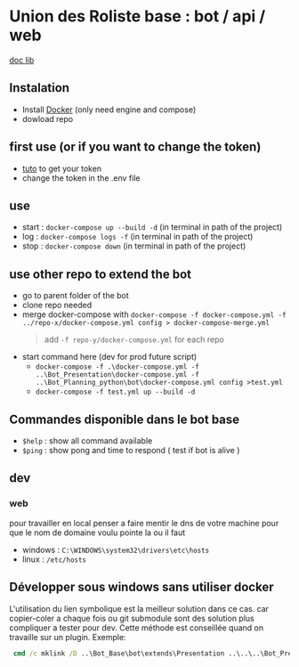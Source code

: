 # Union des Roliste base : bot / api / web
 [doc lib](https://discordpy.readthedocs.io/en/stable/api.html?highlight=on_message#discord.Guild.get_channel)

## Instalation

- Install [Docker](https://docs.docker.com/desktop/) (only need engine and compose)
- dowload repo

## first use (or if you want to change the token)

- [tuto](https://github.com/reactiflux/discord-irc/wiki/Creating-a-discord-bot-&-getting-a-token) to get your token
- change the token in the .env file

## use

- start : `docker-compose up --build -d` (in terminal in path of the project)
- log : `docker-compose logs -f` (in terminal in path of the project)
- stop : `docker-compose down` (in terminal in path of the project)

## use other repo to extend the bot

- go to parent folder of the bot
- clone repo needed
- merge docker-compose with `docker-compose -f docker-compose.yml -f ../repo-x/docker-compose.yml config > docker-compose-merge.yml`
  > add `-f repo-y/docker-compose.yml` for each repo
- start command here (dev for prod future script)
  - `docker-compose -f .\docker-compose.yml -f ..\Bot_Presentation\docker-compose.yml -f ..\Bot_Planning_python\bot\docker-compose.yml config >test.yml`
  - `docker-compose -f test.yml up --build -d`

## Commandes disponible dans le bot base

- `$help` : show all command available
- `$ping` : show pong and time to respond  ( test if bot is alive )



## dev

### web

pour travailler en local penser a faire mentir le dns de votre machine pour que le nom de domaine voulu pointe la ou il faut

- windows : `C:\WINDOWS\system32\drivers\etc\hosts`
- linux : `/etc/hosts`

## Développer sous windows sans utiliser docker
L'utilisation du lien symbolique est la meilleur solution dans ce cas.
car copier-coler a chaque fois ou git submodule sont des solution plus compliquer a tester pour dev.
Cette méthode est conseillée quand on travaille sur un plugin.
Exemple:
```cmd
 cmd /c mklink /D ..\Bot_Base\bot\extends\Presentation ..\..\..\Bot_Presentation\bot\extends 
```